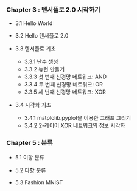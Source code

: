 ### Chapter 3 : 텐서플로 2.0 시작하기
- 3.1 Hello World
  
- 3.2 Hello 텐서플로 2.0
  
- 3.3 텐서플로 기초
  + 3.3.1 난수 생성
  + 3.3.2 뉴런 만들기
  + 3.3.3 첫 번째 신경망 네트워크: AND
  + 3.3.4 두 번째 신경망 네트워크: OR
  + 3.3.5 세 번째 신경망 네트워크: XOR
  
- 3.4 시각화 기초
  + 3.4.1 matplolib.pyplot을 이용한 그래프 그리기
  + 3.4.2 2-레이어 XOR 네트워크의 정보 시각화

### Chapter 5 : 분류
- 5.1 이항 분류
  
- 5.2 다항 분류
  
- 5.3 Fashion MNIST
